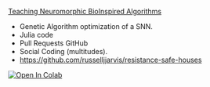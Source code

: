 
[Teaching Neuromorphic BioInspired Algorithms](https://colab.research.google.com/drive/1BBKqg6ng23DWC4z-S5o_oiekM-vFHvgp?usp=sharing)

* Genetic Algorithm optimization of a SNN.
* Julia code
* Pull Requests GitHub
* Social Coding (multitudes).
* https://github.com/russelljjarvis/resistance-safe-houses

[![Open In Colab](https://colab.research.google.com/assets/colab-badge.svg)](https://colab.research.google.com/drive/1BBKqg6ng23DWC4z-S5o_oiekM-vFHvgp?usp=sharing)
